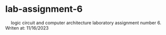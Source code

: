 # lab-assignment-6
&emsp; logic circuit and computer architecture laboratory assignment number 6.<br/>
Writen at: 11/16/2023
